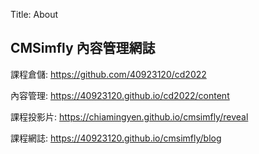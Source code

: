 Title: About

## CMSimfly 內容管理網誌

課程倉儲: <a href="https://github.com/40923120/cd2022">https://github.com/40923120/cd2022</a>

內容管理: <a href="https://40923120.github.io/cd2022/content">https://40923120.github.io/cd2022/content</a>

課程投影片: <a href="https://chiamingyen.github.io/cmsimfly/reveal">https://chiamingyen.github.io/cmsimfly/reveal</a>

課程網誌: <a href="https://40923120.github.io/cmsimfly/blog">https://40923120.github.io/cmsimfly/blog</a>








